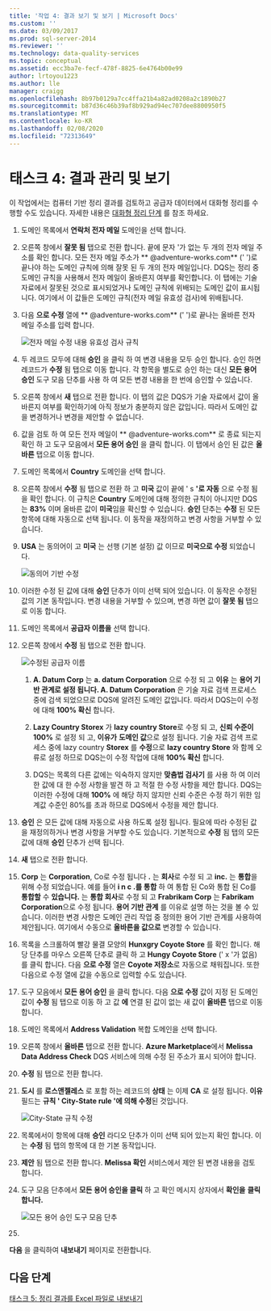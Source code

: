 ```yaml
---
title: '작업 4: 결과 보기 및 보기 | Microsoft Docs'
ms.custom: ''
ms.date: 03/09/2017
ms.prod: sql-server-2014
ms.reviewer: ''
ms.technology: data-quality-services
ms.topic: conceptual
ms.assetid: ecc3ba7e-fecf-478f-8825-6e4764b00e99
author: lrtoyou1223
ms.author: lle
manager: craigg
ms.openlocfilehash: 8b97b0129a7cc4ffa21b4a82ad0208a2c1890b27
ms.sourcegitcommit: b87d36c46b39af8b929ad94ec707dee8800950f5
ms.translationtype: MT
ms.contentlocale: ko-KR
ms.lasthandoff: 02/08/2020
ms.locfileid: "72313649"
---
```

# <a name="task-4-manaing-and-viewing-results"></a>태스크 4: 결과 관리 및 보기
  이 작업에서는 컴퓨터 기반 정리 결과를 검토하고 공급자 데이터에서 대화형 정리를 수행할 수도 있습니다. 자세한 내용은 [대화형 정리 단계](https://msdn.microsoft.com/library/hh213061.aspx#Interactive) 를 참조 하세요.  
  
1.  도메인 목록에서 **연락처 전자 메일** 도메인을 선택 합니다.  
  
2.  오른쪽 창에서 **잘못 됨** 탭으로 전환 합니다. 끝에 문자 '가 없는 두 개의 전자 메일 주소를 확인 합니다. 모든 전자 메일 주소가 ** \@adventure-works.com** (' ')로 끝나야 하는 도메인 규칙에 의해 잘못 된 두 개의 전자 메일입니다. DQS는 정리 중 도메인 규칙을 사용해서 전자 메일이 올바른지 여부를 확인합니다. 이 탭에는 기술 자료에서 잘못된 것으로 표시되었거나 도메인 규칙에 위배되는 도메인 값이 표시됩니다. 여기에서 이 값들은 도메인 규칙(전자 메일 유효성 검사)에 위배됩니다.  
  
3.  다음 **으로 수정** 열에 ** \@adventure-works.com** (' ')로 끝나는 올바른 전자 메일 주소를 입력 합니다.  
  
     ![전자 메일 수정 내용 유효성 검사 규칙](../../2014/tutorials/media/et-managingandviewingresults-01.jpg "전자 메일 수정 내용 유효성 검사 규칙")  
  
4.  두 레코드 모두에 대해 **승인** 을 클릭 하 여 변경 내용을 모두 승인 합니다. 승인 하면 레코드가 **수정** 됨 탭으로 이동 합니다. 각 항목을 별도로 승인 하는 대신 **모든 용어 승인** 도구 모음 단추를 사용 하 여 모든 변경 내용을 한 번에 승인할 수 있습니다.  
  
5.  오른쪽 창에서 **새** 탭으로 전환 합니다. 이 탭의 값은 DQS가 기술 자료에서 값이 올바른지 여부를 확인하기에 아직 정보가 충분하지 않은 값입니다. 따라서 도메인 값을 변경하거나 변경을 제안할 수 없습니다.  
  
6.  값을 검토 하 여 모든 전자 메일이 ** \@adventure-works.com** 로 종료 되는지 확인 하 고 도구 모음에서 **모든 용어 승인** 을 클릭 합니다. 이 탭에서 승인 된 값은 **올바른** 탭으로 이동 합니다.  
  
7.  도메인 목록에서 **Country** 도메인을 선택 합니다.  
  
8.  오른쪽 창에서 **수정** 됨 탭으로 전환 하 고 **미국** 값이 끝에 ' s **'로 자동** 으로 수정 됨을 확인 합니다. 이 규칙은 **Country** 도메인에 대해 정의한 규칙이 아니지만 DQS는 **83%** 이며 올바른 값이 **미국**임을 확신할 수 있습니다. **승인** 단추는 **수정** 된 모든 항목에 대해 자동으로 선택 됩니다. 이 동작을 재정의하고 변경 사항을 거부할 수 있습니다.  
  
9. **USA** 는 동의어이 고 **미국** 는 선행 (기본 설정) 값 이므로 **미국으로 수정** 되었습니다.  
  
     ![동의어 기반 수정](../../2014/tutorials/media/et-managingandviewingresults-02.jpg "동의어 기반 수정")  
  
10. 이러한 수정 된 값에 대해 **승인** 단추가 이미 선택 되어 있습니다. 이 동작은 수정된 값의 기본 동작입니다. 변경 내용을 거부할 수 있으며, 변경 하면 값이 **잘못 됨** 탭으로 이동 합니다.  
  
11. 도메인 목록에서 **공급자 이름을** 선택 합니다.  
  
12. 오른쪽 창에서 **수정** 됨 탭으로 전환 합니다.  
  
     ![수정된 공급자 이름](../../2014/tutorials/media/et-managingandviewingresults-03.jpg "수정된 공급자 이름")  
  
    1.  **A. Datum Corp** 는 **a. datum Corporation** 으로 수정 되 고 **이유** 는 **용어 기반 관계로 설정 됩니다. A. Datum Corporation** 은 기술 자료 검색 프로세스 중에 검색 되었으므로 DQS에 알려진 도메인 값입니다. 따라서 DQS는이 수정에 대해 **100% 확신** 합니다.  
  
    2.  **Lazy Country Storex** 가 **lazy country Store**로 수정 되 고, **신뢰 수준이** **100%** 로 설정 되 고, **이유가** **도메인 값**으로 설정 됩니다. 기술 자료 검색 프로세스 중에 lazy country **Storex** 를 **수정**으로 **lazy country Store** 와 함께 오류로 설정 하므로 DQS는이 수정 작업에 대해 **100% 확신** 합니다.  
  
    3.  DQS는 목록의 다른 값에는 익숙하지 않지만 **맞춤법 검사기** 를 사용 하 여 이러한 값에 대 한 수정 사항을 발견 하 고 적절 한 수정 사항을 제안 합니다. DQS는 이러한 수정에 대해 **100%** 에 해당 하지 않지만 신뢰 수준은 수정 하기 위한 임계값 수준인 80%를 초과 하므로 DQS에서 수정을 제안 합니다.  
  
13. **승인** 은 모든 값에 대해 자동으로 사용 하도록 설정 됩니다. 필요에 따라 수정된 값을 재정의하거나 변경 사항을 거부할 수도 있습니다. 기본적으로 **수정** 됨 탭의 모든 값에 대해 **승인** 단추가 선택 됩니다.  
  
14. **새** 탭으로 전환 합니다.  
  
15. **Corp** 는 **Corporation**, Co로 수정 됩니다 **.** 는 **회사**로 수정 되 고 **inc.** 는 **통합**을 위해 수정 되었습니다. 예를 들어 **i n c .를 통합** 하 여 통합 된 Co와 통합 된 Co를 **통합할** 수 **있습니다.** 는 **통합 회사**로 수정 되 고 **Frabrikam Corp** 는 **Fabrikam Corporation**으로 수정 됩니다.  **용어 기반 관계** 를 이유로 설명 하는 것을 볼 수 있습니다. 이러한 변경 사항은 도메인 관리 작업 중 정의한 용어 기반 관계를 사용하여 제안됩니다. 여기에서 수동으로 **올바른을 값으로** 변경할 수 있습니다.  
  
16. 목록을 스크롤하여 빨강 물결 모양의 **Hunxgry Coyote Store** 를 확인 합니다. 해당 단추를 마우스 오른쪽 단추로 클릭 하 고 **Hungy Coyote Store** (' x '가 없음)를 클릭 합니다. 다음 **으로 수정** 열은 **Coyote 저장소**로 자동으로 채워집니다. 또한 다음으로 수정 열에 값을 수동으로 입력할 수도 있습니다.  
  
17. 도구 모음에서 **모든 용어 승인** 을 클릭 합니다. 다음 **으로 수정** 값이 지정 된 도메인 값이 **수정** 됨 탭으로 이동 하 고 값 **에** 연결 된 값이 없는 새 값이 **올바른** 탭으로 이동 합니다.  
  
18. 도메인 목록에서 **Address Validation** 복합 도메인을 선택 합니다.  
  
19. 오른쪽 창에서 **올바른** 탭으로 전환 합니다. **Azure Marketplace**에서 **Melissa Data Address Check** DQS 서비스에 의해 수정 된 주소가 표시 되어야 합니다.  
  
20. **수정** 됨 탭으로 전환 합니다.  
  
21. **도시** 를 **로스앤젤레스** 로 포함 하는 레코드의 **상태** 는 이제 **CA** 로 설정 됩니다. **이유** 필드는 **규칙 ' City-State rule '에 의해 수정**된 것입니다.  
  
     ![City-State 규칙 수정](../../2014/tutorials/media/et-managingandviewingresults-04.jpg "City-State 규칙 수정")  
  
22. 목록에서이 항목에 대해 **승인** 라디오 단추가 이미 선택 되어 있는지 확인 합니다. 이는 **수정** 됨 탭의 항목에 대 한 기본 동작입니다.  
  
23. **제안** 됨 탭으로 전환 합니다. **Melissa 확인** 서비스에서 제안 된 변경 내용을 검토 합니다.  
  
24. 도구 모음 단추에서 **모든 용어 승인을 클릭** 하 고 확인 메시지 상자에서 **확인을** **클릭 합니다.**  
  
     ![모든 용어 승인 도구 모음 단추](../../2014/tutorials/media/et-managingandviewingresults-05.jpg "모든 용어 승인 도구 모음 단추")  
  
25. 
  **다음** 을 클릭하여 **내보내기** 페이지로 전환합니다.  
  
## <a name="next-step"></a>다음 단계  
 [태스크 5: 정리 결과를 Excel 파일로 내보내기](../../2014/tutorials/task-5-exporting-cleansing-results-to-an-excel-file.md)  
  
  
